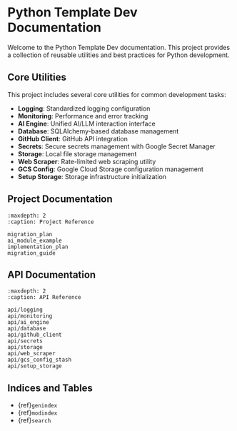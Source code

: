 # Python Template Dev Documentation

Welcome to the Python Template Dev documentation. This project provides a collection of reusable utilities and best practices for Python development.

## Core Utilities

This project includes several core utilities for common development tasks:

- **Logging**: Standardized logging configuration
- **Monitoring**: Performance and error tracking
- **AI Engine**: Unified AI/LLM interaction interface
- **Database**: SQLAlchemy-based database management
- **GitHub Client**: GitHub API integration
- **Secrets**: Secure secrets management with Google Secret Manager
- **Storage**: Local file storage management
- **Web Scraper**: Rate-limited web scraping utility
- **GCS Config**: Google Cloud Storage configuration management
- **Setup Storage**: Storage infrastructure initialization

## Project Documentation

```{toctree}
:maxdepth: 2
:caption: Project Reference

migration_plan
ai_module_example
implementation_plan
migration_guide
```

## API Documentation

```{toctree}
:maxdepth: 2
:caption: API Reference

api/logging
api/monitoring
api/ai_engine
api/database
api/github_client
api/secrets
api/storage
api/web_scraper
api/gcs_config_stash
api/setup_storage
```

## Indices and Tables

* {ref}`genindex`
* {ref}`modindex`
* {ref}`search`
